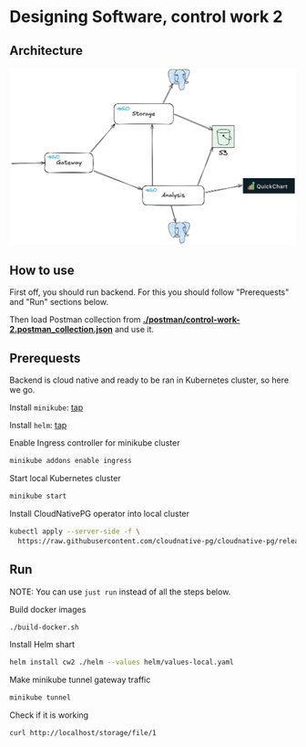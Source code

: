 # Designing Software, control work 2

## Architecture

![architecture](architecture.png)

## How to use

First off, you should run backend. For this you should follow "Prerequests" and "Run" sections below.

Then load Postman collection from [**./postman/control-work-2.postman_collection.json**](postman/control-work-2.postman_collection.json) and use it.

## Prerequests

Backend is cloud native and ready to be ran in Kubernetes cluster, so here we go.

Install `minikube`: [tap](https://minikube.sigs.k8s.io/docs/start/?arch=%2Fmacos%2Farm64%2Fstable%2Fbinary+download)

Install `helm`: [tap](https://helm.sh/docs/intro/install/)

Enable Ingress controller for minikube cluster

```bash
minikube addons enable ingress
```

Start local Kubernetes cluster

```bash
minikube start
```

Install CloudNativePG operator into local cluster

```bash
kubectl apply --server-side -f \
  https://raw.githubusercontent.com/cloudnative-pg/cloudnative-pg/release-1.25/releases/cnpg-1.25.1.yaml
```

## Run

NOTE: You can use `just run` instead of all the steps below.

Build docker images

```bash
./build-docker.sh
```

Install Helm shart

```bash
helm install cw2 ./helm --values helm/values-local.yaml
```

Make minikube tunnel gateway traffic

```bash
minikube tunnel
```

Check if it is working

```bash
curl http://localhost/storage/file/1
```
